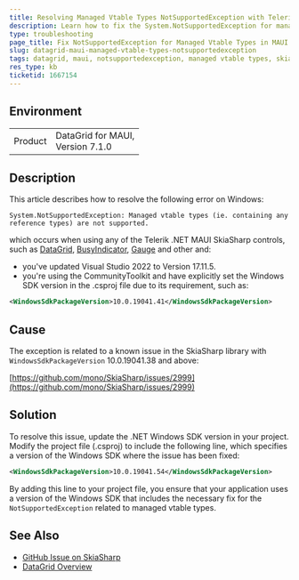 ```yaml
---
title: Resolving Managed Vtable Types NotSupportedException with Telerik .NET MAUI SkiaSharp controls on Windows
description: Learn how to fix the System.NotSupportedException for managed vtable types in DataGrid for MAUI and other Skia controls by updating the .NET Windows SDK version.
type: troubleshooting
page_title: Fix NotSupportedException for Managed Vtable Types in MAUI DataGrid, BusyIndicator, Gauge and the other Telerik MAUI SkiaSharp controls
slug: datagrid-maui-managed-vtable-types-notsupportedexception
tags: datagrid, maui, notsupportedexception, managed vtable types, skiaSharp
res_type: kb
ticketid: 1667154
---
```


## Environment

<table>
<tbody>
<tr>
<td>Product</td>
<td>DataGrid for MAUI, <br />
Version 7.1.0</td>
</tr>
</tbody>
</table>

## Description

This article describes how to resolve the following error on Windows: 

```
System.NotSupportedException: Managed vtable types (ie. containing any reference types) are not supported.
```

 which occurs when using any of the Telerik .NET MAUI SkiaSharp controls, such as [DataGrid](https://docs.telerik.com/devtools/maui/controls/datagrid/overview), [BusyIndicator](https://docs.telerik.com/devtools/maui/controls/busyindicator/overview), [Gauge](https://docs.telerik.com/devtools/maui/controls/gauge/overview) and other and: 

*  you've updated Visual Studio 2022 to Version 17.11.5. 
*  you're using the CommunityToolkit and have explicitly set the Windows SDK version in the .csproj file due to its requirement, such as:

```XML
<WindowsSdkPackageVersion>10.0.19041.41</WindowsSdkPackageVersion>
```

## Cause
The exception is related to a known issue in the SkiaSharp library with `WindowsSdkPackageVersion` 10.0.19041.38 and above:

[https://github.com/mono/SkiaSharp/issues/2999](https://github.com/mono/SkiaSharp/issues/2999)

## Solution
To resolve this issue, update the .NET Windows SDK version in your project. Modify the project file (.csproj) to include the following line, which specifies a version of the Windows SDK where the issue has been fixed:

```XML
<WindowsSdkPackageVersion>10.0.19041.54</WindowsSdkPackageVersion>
```

By adding this line to your project file, you ensure that your application uses a version of the Windows SDK that includes the necessary fix for the `NotSupportedException` related to managed vtable types.

## See Also

- [GitHub Issue on SkiaSharp](https://github.com/mono/SkiaSharp/issues/2999)
- [DataGrid Overview](https://docs.telerik.com/devtools/maui/controls/datagrid/overview)
